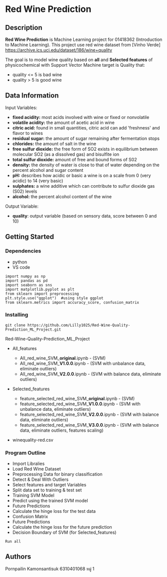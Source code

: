 # **Red Wine Prediction**
## Description
**Red Wine Prediction** is Machine Learning project for 01418362 
(Introduction to Machine Learning). This project use red wine dataset from [Vinho Verde] 
https://archive.ics.uci.edu/dataset/186/wine+quality 

The goal is to model wine quality based on **all** and **Selected features** of physicochemical with Support Vector Machine
target is Quality that:
* quality <= 5 is bad wine
* quality > 5 is good wine
## Data Information
Input Variables:
* **fixed acidity:** most acids involved with wine or fixed or nonvolatile
* **volatile acidity:** the amount of acetic acid in wine
* **citric acid:** found in small quantities, citric acid can add 'freshness' and flavor to wines
* **residual sugar:** the amount of sugar remaining after fermentation stops
* **chlorides:** the amount of salt in the wine
* **free sulfur dioxide:** the free form of SO2 exists in equilibrium between molecular SO2 (as a dissolved gas) and bisulfite ion
* **total sulfur dioxide:** amount of free and bound forms of S02
* **density:** the density of water is close to that of water depending on the percent alcohol and sugar content
* **pH:** describes how acidic or basic a wine is on a scale from 0 (very acidic) to 14 (very basic)
* **sulphates:** a wine additive which can contribute to sulfur dioxide gas (S02) levels
* **alcohol:** the percent alcohol content of the wine

Output Variable:
* **quality**: output variable (based on sensory data, score between 0 and 10)

## Getting Started

### Dependencies
* python
* VS code
```
import numpy as np
import pandas as pd
import seaborn as sns
import matplotlib.pyplot as plt
from sklearn import preprocessing 
plt.style.use("ggplot")  #using style ggplot
from sklearn.metrics import accuracy_score, confusion_matrix
```
### Installing
```
git clone https://github.com/Lilly1025/Red-Wine-Quality-Prediction_ML_Project.git
```
Red-Wine-Quality-Prediction_ML_Project
* All_features
  * All_red_wine_SVM_**original**.ipynb - (SVM)
  * All_red_wine_SVM_**V1.0.0**.ipynb - (SVM with unbalance data, eliminate outliers)
  * All_red_wine_SVM_**V2.0.0**.ipynb - (SVM with balance data, eliminate outliers)
    
* Selected_features
  * feature_selected_red_wine_SVM_**original**.ipynb - (SVM)
  *  feature_selected_red_wine_SVM_**V1.0.0**.ipynb - (SVM with unbalance data, eliminate outliers)
  *  feature_selected_red_wine_SVM_**V2.0.0**.ipynb - (SVM with balance data, eliminate outliers)
  *  feature_selected_red_wine_SVM_**V3.0.0**.ipynb - (SVM with balance data, eliminate outliers, features scaling)

* winequality-red.csv

### Program Outline

* Import Libralies
* Load Red Wine Dataset
* Preprocessing Data for binary classification
* Detect & Deal With Outliers
* Select features and target Variables
* Split data set to training & test set
* Training SVM Model
* Predict using the trained SVM model
* Future Predictions
* Calculate the hinge loss for the test data
* Confusion Matrix
* Future Predictions
* Calculate the hinge loss for the future prediction
* Decision Boundary of SVM (for Selected_features)
  
```
Run all
```

## Authors

Pornpailin Kamonsantisuk
6310401068 หมู่ 1

